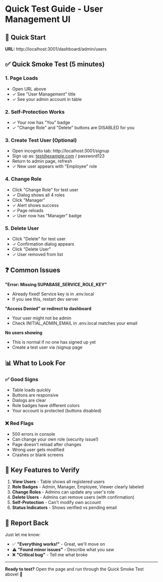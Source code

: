 # Quick Test Guide - User Management UI

## 🚀 Quick Start

**URL:** http://localhost:3001/dashboard/admin/users

## ✅ Quick Smoke Test (5 minutes)

### 1. Page Loads
- Open URL above
- ✓ See "User Management" title
- ✓ See your admin account in table

### 2. Self-Protection Works
- ✓ Your row has "You" badge
- ✓ "Change Role" and "Delete" buttons are DISABLED for you

### 3. Create Test User (Optional)
- Open incognito tab: http://localhost:3001/signup
- Sign up as: test@example.com / password123
- Return to admin page, refresh
- ✓ New user appears with "Employee" role

### 4. Change Role
- Click "Change Role" for test user
- ✓ Dialog shows all 4 roles
- Click "Manager"
- ✓ Alert shows success
- ✓ Page reloads
- ✓ User now has "Manager" badge

### 5. Delete User  
- Click "Delete" for test user
- ✓ Confirmation dialog appears
- Click "Delete User"
- ✓ User removed from list

## ❓ Common Issues

**"Error: Missing SUPABASE_SERVICE_ROLE_KEY"**
- Already fixed! Service key is in .env.local
- If you see this, restart dev server

**"Access Denied" or redirect to dashboard**
- Your user might not be admin
- Check INITIAL_ADMIN_EMAIL in .env.local matches your email

**No users showing**
- This is normal if no one has signed up yet
- Create a test user via /signup page

## 📊 What to Look For

### ✅ Good Signs
- Table loads quickly
- Buttons are responsive
- Dialogs are clear
- Role badges have different colors
- Your account is protected (buttons disabled)

### ❌ Red Flags
- 500 errors in console
- Can change your own role (security issue!)
- Page doesn't reload after changes
- Wrong user gets modified
- Crashes or blank screens

## 🎯 Key Features to Verify

1. **View Users** - Table shows all registered users
2. **Role Badges** - Admin, Manager, Employee, Viewer clearly labeled
3. **Change Roles** - Admins can update any user's role
4. **Delete Users** - Admins can remove users (with confirmation)
5. **Self-Protection** - Can't modify own account
6. **Status Indicators** - Shows verified vs pending email

## 📝 Report Back

Just let me know:
- ✅ **"Everything works!"** - Great, we'll move on
- ⚠️ **"Found minor issues"** - Describe what you saw
- ❌ **"Critical bug"** - Tell me what broke

---

**Ready to test?** Open the page and run through the Quick Smoke Test above! 🧪
